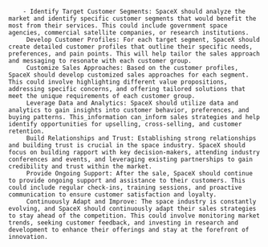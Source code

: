         - Identify Target Customer Segments: SpaceX should analyze the market and identify specific customer segments that would benefit the most from their services. This could include government space agencies, commercial satellite companies, or research institutions.
         Develop Customer Profiles: For each target segment, SpaceX should create detailed customer profiles that outline their specific needs, preferences, and pain points. This will help tailor the sales approach and messaging to resonate with each customer group.
         Customize Sales Approaches: Based on the customer profiles, SpaceX should develop customized sales approaches for each segment. This could involve highlighting different value propositions, addressing specific concerns, and offering tailored solutions that meet the unique requirements of each customer group.
         Leverage Data and Analytics: SpaceX should utilize data and analytics to gain insights into customer behavior, preferences, and buying patterns. This_information can_inform sales strategies and help identify opportunities for upselling, cross-selling, and customer retention.
         Build Relationships and Trust: Establishing strong relationships and building trust is crucial in the space industry. SpaceX should focus on building rapport with key decision-makers, attending industry conferences and events, and leveraging existing partnerships to gain credibility and trust within the market.
         Provide Ongoing Support: After the sale, SpaceX should continue to provide ongoing support and assistance to their customers. This could include regular check-ins, training sessions, and proactive communication to ensure customer satisfaction and loyalty.
         Continuously Adapt and Improve: The space industry is constantly evolving, and SpaceX should continuously adapt their sales strategies to stay ahead of the competition. This could involve monitoring market trends, seeking customer feedback, and investing in research and development to enhance their offerings and stay at the forefront of innovation.


